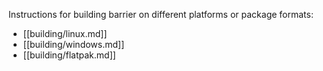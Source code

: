 Instructions for building barrier on different platforms or package formats:

* [[building/linux.md]]
* [[building/windows.md]]
* [[building/flatpak.md]]

